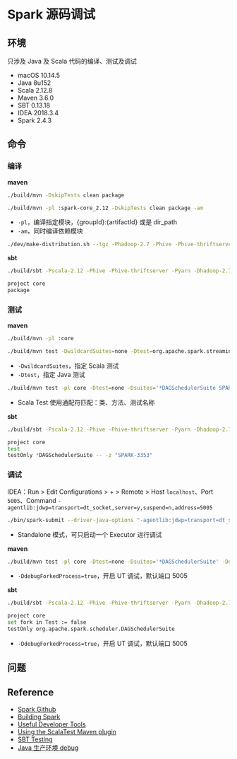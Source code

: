 # Spark 源码调试

## 环境

只涉及 Java 及 Scala 代码的编译、测试及调试

- macOS 10.14.5
- Java 8u152
- Scala 2.12.8
- Maven 3.6.0
- SBT 0.13.18
- IDEA 2018.3.4
- Spark 2.4.3

## 命令

### 编译

**maven**

```bash
./build/mvn -DskipTests clean package
```

```bash
./build/mvn -pl :spark-core_2.12 -DskipTests clean package -am
```

- `-pl`，编译指定模块，{groupId}:{artifactId} 或是 dir_path
- `-am`，同时编译依赖模块

```bash
./dev/make-distribution.sh --tgz -Phadoop-2.7 -Phive -Phive-thriftserver -Pyarn -DskipTests
```

**sbt**

```bash
./build/sbt -Pscala-2.12 -Phive -Phive-thriftserver -Pyarn -Dhadoop-2.7 -DskipTests -Dsbt.override.build.repos=false

project core
package
```

### 测试

**maven**

```bash
./build/mvn -pl :core
```

```bash
./build/mvn test -DwildcardSuites=none -Dtest=org.apache.spark.streaming.JavaAPISuite
```

- `-DwildcardSuites`，指定 Scala 测试
- `-Dtest`，指定 Java 测试

```bash
./build/mvn test -pl core -Dtest=none -Dsuites='*DAGSchedulerSuite SPARK-3353'
```

- Scala Test 使用通配符匹配：类、方法、测试名称

**sbt**

```bash
./build/sbt -Pscala-2.12 -Phive -Phive-thriftserver -Pyarn -Dhadoop-2.7 -DskipTests -Dsbt.override.build.repos=false

project core
test
testOnly *DAGSchedulerSuite -- -z "SPARK-3353"
```

### 调试

IDEA：Run > Edit Configurations > + > Remote > Host `localhost`、Port `5005`、Command `-agentlib:jdwp=transport=dt_socket,server=y,suspend=n,address=5005`

```bash
./bin/spark-submit --driver-java-options "-agentlib:jdwp=transport=dt_socket,server=y,suspend=y,address=5005" --class org.apache.spark.examples.SparkPi examples/target/spark-examples_2.11-2.4.3-SNAPSHOT.jar
```

- Standalone 模式，可只启动一个 Executor 进行调试

**maven**

```bash
./build/mvn test -pl core -Dtest=none -Dsuites='*DAGSchedulerSuite' -DdebugForkedProcess=true -DdebuggerPort=5005
```

- `-DdebugForkedProcess=true`，开启 UT 调试，默认端口 5005

**sbt**

```bash
./build/sbt -Pscala-2.12 -Phive -Phive-thriftserver -Pyarn -Dhadoop-2.7 -DskipTests -Dsbt.override.build.repos=false -jvm-debug 5005

project core
set fork in Test := false
testOnly org.apache.spark.scheduler.DAGSchedulerSuite
```

- `-DdebugForkedProcess=true`，开启 UT 调试，默认端口 5005

## 问题

## Reference

- [Spark Github](https://github.com/apache/spark)
- [Building Spark](http://spark.apache.org/docs/latest/building-spark.html)
- [Useful Developer Tools](http://spark.apache.org/developer-tools.html)
- [Using the ScalaTest Maven plugin](http://www.scalatest.org/user_guide/using_the_scalatest_maven_plugin)
- [SBT Testing](https://www.scala-sbt.org/1.x/docs/Testing.html)
- [Java 生产环境 debug](https://segmentfault.com/a/1190000010211498)

